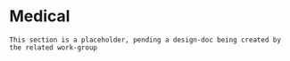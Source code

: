 # Medical

```admonish warning "Attention: Placeholder!"
This section is a placeholder, pending a design-doc being created by the related work-group
```